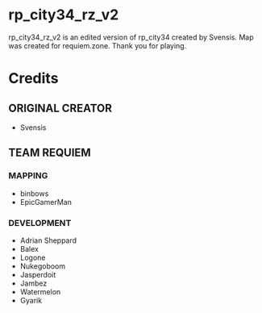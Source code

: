 # rp_city34_rz_v2
rp_city34_rz_v2 is an edited version of rp_city34 created by Svensis.
Map was created for requiem.zone.
Thank you for playing.

# Credits

## ORIGINAL CREATOR

  - Svensis

## TEAM REQUIEM

### MAPPING

- binbows
- EpicGamerMan

### DEVELOPMENT

- Adrian Sheppard 
- Balex
- Logone
- Nukegoboom
- Jasperdoit
- Jambez
- Watermelon
- Gyarik

